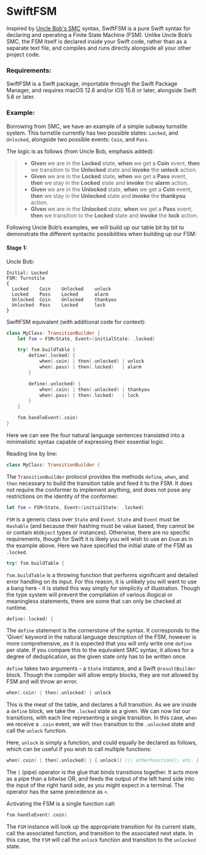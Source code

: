 # SwiftFSM

Inspired by [Uncle Bob's SMC][1] syntax, SwiftFSM is a pure Swift syntax for declaring and operating a Finite State Machine (FSM). Unlike Uncle Bob’s SMC, the FSM itself is declared inside your Swift code, rather than as a separate text file, and compiles and runs directly alongside all your other project code.

### Requirements:

SwiftFSM is a Swift package, importable through the Swift Package Manager, and requires macOS 12.6 and/or iOS 15.6 or later, alongside Swift 5.6 or later.

### Example:

Borrowing from SMC, we have an example of a simple subway turnstile system. This turnstile currently has two possible states: `Locked`, and `Unlocked`, alongside two possible events: `Coin`, and `Pass`.

The logic is as follows (from Uncle Bob, emphasis added): 

> - **Given** we are in the **Locked** state, **when** we get a **Coin** event, **then** we transition to the **Unlocked** state and **invoke** the **unlock** action.
> - **Given** we are in the **Locked** state, **when** we get a **Pass** event, **then** we stay in the **Locked** state and **invoke** the **alarm** action.
> - **Given** we are in the **Unlocked** state, **when** we get a **Coin** event, **then** we stay in the **Unlocked** state and **invoke** the **thankyou** action.
> - **GIven** we are in the **Unlocked** state, **when** we get a **Pass** event, **then** we transition to the **Locked** state and **invoke** the **lock** action.

Following Uncle Bob’s examples, we will build up our table bit by bit to demonstrate the different syntactic possibilities when building up our FSM:

#### Stage 1:

Uncle Bob:

```
Initial: Locked
FSM: Turnstile
{
  Locked    Coin    Unlocked    unlock
  Locked    Pass    Locked      alarm
  Unlocked  Coin    Unlocked    thankyou
  Unlocked  Pass    Locked      lock
}
```

SwiftFSM equivalent (with additional code for context):

```swift
class MyClass: TransitionBuilder {
    let fsm = FSM<State, Event>(initialState: .locked)

    try! fsm.buildTable {
        define(.locked) {
            when(.coin) | then(.unlocked) | unlock
            when(.pass) | then(.locked)   | alarm
        }

        define(.unlocked) {
            when(.coin) | then(.unlocked) | thankyou
            when(.pass) | then(.locked)   | lock
        }
    }

    fsm.handleEvent(.coin)
}
```

Here we can see the four natural language sentences translated into a minimalistic syntax capable of expressing their essential logic.

Reading line by line:

```swift
class MyClass: TransitionBuilder {
```

The `TransitionBuilder` protocol provides the methods `define`, `when`, and `then` necessary to build the transition table and feed it to the FSM. It does not require the conformer to implement anything, and does not pose any restrictions on the identity of the conformer.

```swift
let fsm = FSM<State, Event>(initialState: .locked)
```

`FSM` is a generic class over `State` and `Event`. `State` and `Event` must be `Hashable` (and because their hashing must be value based, they cannot be or contain `NSObject` types or instances). Otherwise, there are no specific requirements, though for Swift it is likely you will wish to use an `Enum` as in the example above. Here we have specified the initial state of the FSM as `.locked`.

```swift
try! fsm.buildTable {
```

`fsm.buildTable` is a throwing function that performs significant and detailed error handling on its input. For this reason, it is unlikely you will want to use a bang here - it is stated this way simply for simplicity of illustration. Though the type system will prevent the compilation of various illogical or meaningless statements, there are some that can only be checked at runtime.

```swift
define(.locked) {
```

The `define` statement is the cornerstone of the syntax. It corresponds to the ‘Given’ keyword in the natural language description of the FSM, however is more comprehensive, as it is expected that you will only write one `define` per state. If you compare this to the equivalent SMC syntax, it allows for a degree of deduplication, as the given state only has to be written once.

`define` takes two arguments - a `State` instance, and a Swift `@resultBuilder` block. Though the compiler will allow empty blocks, they are not allowed by FSM and will throw an error.

```swift
when(.coin) | then(.unlocked) | unlock
```

This is the meat of the table, and declares a full transition. As we are inside a `define` block, we take the `.locked` state as a given. We can now list our transitions, with each line representing a single transition. In this case, `when` we receive a `.coin` event, we will `then` transition to the `.unlocked` state and call the `unlock` function. 

Here, `unlock` is simply a function, and could equally be declared as follows, which can be useful if you wish to call multiple functions:

```swift
when(.coin) | then(.unlocked) | { unlock() //; otherFunction(); etc. }
```

The `|` (pipe) operator is the glue that binds transitions together. It acts more as a pipe than a bitwise OR, and feeds the output of the left hand side into the input of the right hand side, as you might expect in a terminal. The operator has the same precedence as `+`.

Activating the FSM is a single function call:

```swift
fsm.handleEvent(.coin)
```

The `FSM` instance will look up the appropriate transition for its current state, call the associated function, and transition to the associated next state. In this case, the `FSM` will call the `unlock` function and transition to the `unlocked` state.

[1]:	https://github.com/unclebob/CC_SMC